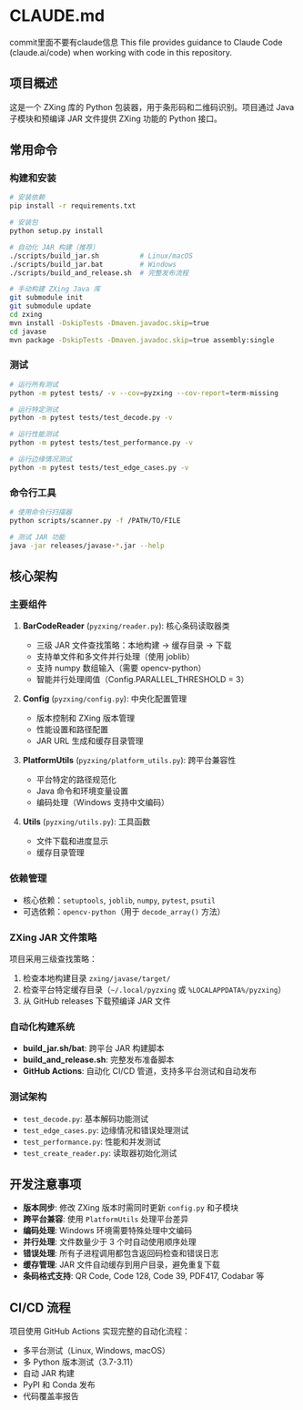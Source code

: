 # CLAUDE.md
commit里面不要有claude信息
This file provides guidance to Claude Code (claude.ai/code) when working with code in this repository.

## 项目概述

这是一个 ZXing 库的 Python 包装器，用于条形码和二维码识别。项目通过 Java 子模块和预编译 JAR 文件提供 ZXing 功能的 Python 接口。

## 常用命令

### 构建和安装
```bash
# 安装依赖
pip install -r requirements.txt

# 安装包
python setup.py install

# 自动化 JAR 构建（推荐）
./scripts/build_jar.sh          # Linux/macOS
./scripts/build_jar.bat         # Windows
./scripts/build_and_release.sh  # 完整发布流程

# 手动构建 ZXing Java 库
git submodule init
git submodule update
cd zxing
mvn install -DskipTests -Dmaven.javadoc.skip=true
cd javase
mvn package -DskipTests -Dmaven.javadoc.skip=true assembly:single
```

### 测试
```bash
# 运行所有测试
python -m pytest tests/ -v --cov=pyzxing --cov-report=term-missing

# 运行特定测试
python -m pytest tests/test_decode.py -v

# 运行性能测试
python -m pytest tests/test_performance.py -v

# 运行边缘情况测试
python -m pytest tests/test_edge_cases.py -v
```

### 命令行工具
```bash
# 使用命令行扫描器
python scripts/scanner.py -f /PATH/TO/FILE

# 测试 JAR 功能
java -jar releases/javase-*.jar --help
```

## 核心架构

### 主要组件
1. **BarCodeReader** (`pyzxing/reader.py`): 核心条码读取器类
   - 三级 JAR 文件查找策略：本地构建 → 缓存目录 → 下载
   - 支持单文件和多文件并行处理（使用 joblib）
   - 支持 numpy 数组输入（需要 opencv-python）
   - 智能并行处理阈值（Config.PARALLEL_THRESHOLD = 3）

2. **Config** (`pyzxing/config.py`): 中央化配置管理
   - 版本控制和 ZXing 版本管理
   - 性能设置和路径配置
   - JAR URL 生成和缓存目录管理

3. **PlatformUtils** (`pyzxing/platform_utils.py`): 跨平台兼容性
   - 平台特定的路径规范化
   - Java 命令和环境变量设置
   - 编码处理（Windows 支持中文编码）

4. **Utils** (`pyzxing/utils.py`): 工具函数
   - 文件下载和进度显示
   - 缓存目录管理

### 依赖管理
- 核心依赖：`setuptools`, `joblib`, `numpy`, `pytest`, `psutil`
- 可选依赖：`opencv-python`（用于 `decode_array()` 方法）

### ZXing JAR 文件策略
项目采用三级查找策略：
1. 检查本地构建目录 `zxing/javase/target/`
2. 检查平台特定缓存目录（`~/.local/pyzxing` 或 `%LOCALAPPDATA%/pyzxing`）
3. 从 GitHub releases 下载预编译 JAR 文件

### 自动化构建系统
- **build_jar.sh/bat**: 跨平台 JAR 构建脚本
- **build_and_release.sh**: 完整发布准备脚本
- **GitHub Actions**: 自动化 CI/CD 管道，支持多平台测试和自动发布

### 测试架构
- `test_decode.py`: 基本解码功能测试
- `test_edge_cases.py`: 边缘情况和错误处理测试
- `test_performance.py`: 性能和并发测试
- `test_create_reader.py`: 读取器初始化测试

## 开发注意事项

- **版本同步**: 修改 ZXing 版本时需同时更新 `config.py` 和子模块
- **跨平台兼容**: 使用 `PlatformUtils` 处理平台差异
- **编码处理**: Windows 环境需要特殊处理中文编码
- **并行处理**: 文件数量少于 3 个时自动使用顺序处理
- **错误处理**: 所有子进程调用都包含返回码检查和错误日志
- **缓存管理**: JAR 文件自动缓存到用户目录，避免重复下载
- **条码格式支持**: QR Code, Code 128, Code 39, PDF417, Codabar 等

## CI/CD 流程

项目使用 GitHub Actions 实现完整的自动化流程：
- 多平台测试（Linux, Windows, macOS）
- 多 Python 版本测试（3.7-3.11）
- 自动 JAR 构建
- PyPI 和 Conda 发布
- 代码覆盖率报告